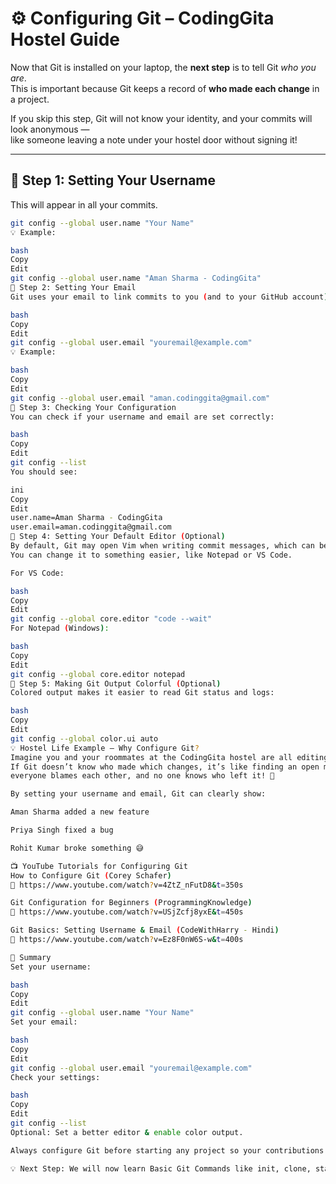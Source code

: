 # ⚙️ Configuring Git – CodingGita Hostel Guide  

Now that Git is installed on your laptop, the **next step** is to tell Git *who you are*.  
This is important because Git keeps a record of **who made each change** in a project.  

If you skip this step, Git will not know your identity, and your commits will look anonymous —  
like someone leaving a note under your hostel door without signing it!  

---

## 📌 Step 1: Setting Your Username  

This will appear in all your commits.  

```bash
git config --global user.name "Your Name"
💡 Example:

bash
Copy
Edit
git config --global user.name "Aman Sharma - CodingGita"
📌 Step 2: Setting Your Email
Git uses your email to link commits to you (and to your GitHub account).

bash
Copy
Edit
git config --global user.email "youremail@example.com"
💡 Example:

bash
Copy
Edit
git config --global user.email "aman.codinggita@gmail.com"
📌 Step 3: Checking Your Configuration
You can check if your username and email are set correctly:

bash
Copy
Edit
git config --list
You should see:

ini
Copy
Edit
user.name=Aman Sharma - CodingGita
user.email=aman.codinggita@gmail.com
📌 Step 4: Setting Your Default Editor (Optional)
By default, Git may open Vim when writing commit messages, which can be confusing for beginners.
You can change it to something easier, like Notepad or VS Code.

For VS Code:

bash
Copy
Edit
git config --global core.editor "code --wait"
For Notepad (Windows):

bash
Copy
Edit
git config --global core.editor notepad
📌 Step 5: Making Git Output Colorful (Optional)
Colored output makes it easier to read Git status and logs:

bash
Copy
Edit
git config --global color.ui auto
💡 Hostel Life Example – Why Configure Git?
Imagine you and your roommates at the CodingGita hostel are all editing the same project.
If Git doesn’t know who made which changes, it’s like finding an open milk carton in the fridge —
everyone blames each other, and no one knows who left it! 🥴

By setting your username and email, Git can clearly show:

Aman Sharma added a new feature

Priya Singh fixed a bug

Rohit Kumar broke something 😅

📺 YouTube Tutorials for Configuring Git
How to Configure Git (Corey Schafer)
🔗 https://www.youtube.com/watch?v=4ZtZ_nFutD8&t=350s

Git Configuration for Beginners (ProgrammingKnowledge)
🔗 https://www.youtube.com/watch?v=USjZcfj8yxE&t=450s

Git Basics: Setting Username & Email (CodeWithHarry - Hindi)
🔗 https://www.youtube.com/watch?v=Ez8F0nW6S-w&t=400s

📝 Summary
Set your username:

bash
Copy
Edit
git config --global user.name "Your Name"
Set your email:

bash
Copy
Edit
git config --global user.email "youremail@example.com"
Check your settings:

bash
Copy
Edit
git config --list
Optional: Set a better editor & enable color output.

Always configure Git before starting any project so your contributions are tracked properly.

💡 Next Step: We will now learn Basic Git Commands like init, clone, status, add, commit, and log.
